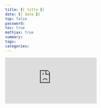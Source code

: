 ```yaml
---
title: {{ title }}
date: {{ date }}
top: false
password:
toc: true
mathjax: true
summary:
tags:
categories:
---
```

![](https://api.dongmanxingkong.com/suijitupian/acg/1080p/index.php)